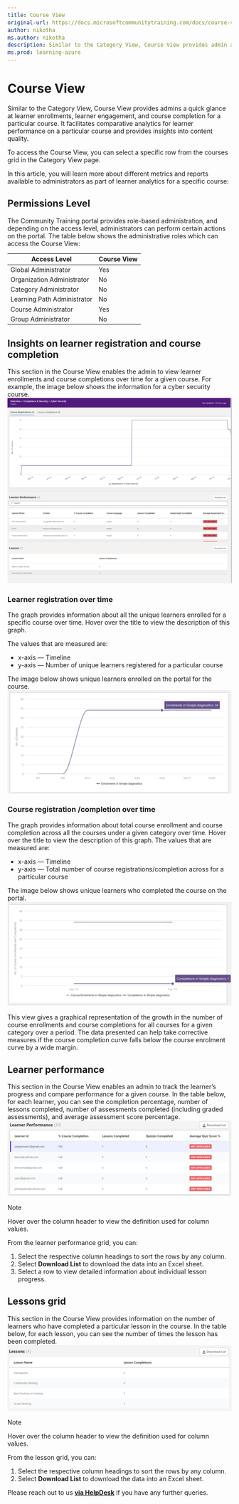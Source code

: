 ```yaml
---
title: Course View
original-url: https://docs.microsoftcommunitytraining.com/docs/course-view-report
author: nikotha
ms.author: nikotha
description: Similar to the Category View, Course View provides admin a quick glance at the learner enrollments, learner engagement and course completion for a particular course.
ms.prod: learning-azure
---
```


# Course View

Similar to the Category View, Course View provides admins a quick glance at learner enrollments, learner engagement, and course completion for a particular course. It facilitates comparative analytics for learner performance on a particular course and provides insights into content quality.

To access the Course View, you can select a specific row from the courses grid in the Category View page.

In this article, you will learn more about different metrics and reports available to administrators as part of learner analytics for a specific course:

## Permissions Level

The Community Training portal provides role-based administration, and depending on the access level,  administrators can perform certain actions on the portal.  The table below shows the administrative roles which can access the Course View:  

|Access Level|  Course View|
|---|---|
|Global Administrator| Yes |
|Organization Administrator |No|
|Category Administrator|No|
|Learning Path Administrator|No|
|Course Administrator|Yes|
|Group Administrator|No|

## Insights on learner registration and course completion

This section in the Course View enables the admin to view learner enrollments and course completions over time for a given course. For example, the image below shows the information for a cyber security course.
![Information for Simple diagnostics course](../../media/image%2853%29.png)

### Learner registration over time

The graph provides information about all the unique learners enrolled for a specific course over time. Hover over the title to view the description of this graph.

The values that are measured are:

* x-axis — Timeline
* y-axis — Number of unique learners registered for a particular course

The image below shows unique learners enrolled on the portal for the course.  
![34 unique learners enrolled](../../media/image%2871%29.png)

### Course registration /completion over time

The graph provides information about total course enrollment and course completion across all the courses under a given category over time. Hover over the title to view the description of this graph. The values that are measured are:

* x-axis — Timeline
* y-axis — Total number of course registrations/completion across for a particular course

The image below shows unique learners who completed the course on the portal.  
![1 unique user](../../media/image%2872%29.png)

This view gives a graphical representation of the growth in the number of course enrollments and course completions for all courses for a given category over a period. The data presented can help take corrective measures if the course completion curve falls below the course enrolment curve by a wide margin.

## Learner performance

This section in the Course View enables an admin to track the learner’s progress and compare performance for a given course. In the table below, for each learner, you can see the completion percentage, number of lessons completed, number of assessments completed (including graded assessments), and average assessment score percentage.  
![Learner performance](../../media/image%2873%29.png)

> [!Note]    
> Hover over the column header to view the definition used for column values.

From the learner performance grid, you can:

1. Select the respective column headings to sort the rows by any column.
2. Select **Download List** to download the data into an Excel sheet.
3. Select a row to view detailed information about individual lesson progress.

## Lessons grid

This section in the Course View provides information on the number of learners who have completed a particular lesson in the course. In the table below, for each lesson, you can see the number of times the lesson has been completed.  
![Times the lesson has been completed](../../media/image%2874%29.png)

> [!Note]    
> Hover over the column header to view the definition used for column values.

From the lesson grid, you can:  

1. Select the respective column headings to sort the rows by any column.
2. Select **Download List** to download the data into an Excel sheet.

Please reach out to us [**via HelpDesk**](https://aka.ms/cthelpdesk) if you have any further queries.
